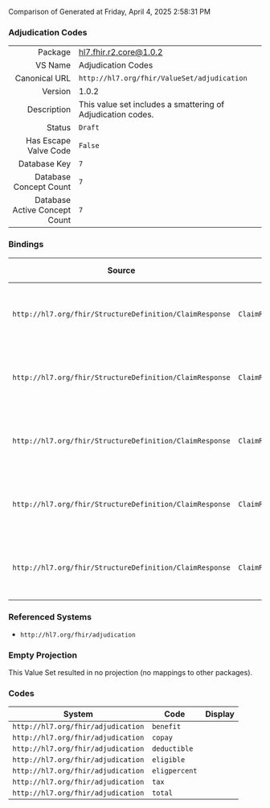 Comparison of 
Generated at Friday, April 4, 2025 2:58:31 PM

### Adjudication Codes

|      |     |
| ---: | --- |
| Package | hl7.fhir.r2.core@1.0.2 |
| VS Name | Adjudication Codes |
| Canonical URL | `http://hl7.org/fhir/ValueSet/adjudication` |
| Version | 1.0.2 |
| Description | This value set includes a smattering of Adjudication codes. |
| Status | `Draft` |
| Has Escape Valve Code | `False` |
| Database Key | `7` |
| Database Concept Count | `7` |
| Database Active Concept Count | `7` |
### Bindings

| Source | Element | Binding | Strength | Element Short |
| ------ | ------- | ------- | -------- | ------------- |
| `http://hl7.org/fhir/StructureDefinition/ClaimResponse` | `ClaimResponse.item.adjudication.code` | `http://hl7.org/fhir/ValueSet/adjudication` | `Extensible` | Adjudication category such as co-pay, eligible, benefit, etc. |
| `http://hl7.org/fhir/StructureDefinition/ClaimResponse` | `ClaimResponse.item.detail.adjudication.code` | `http://hl7.org/fhir/ValueSet/adjudication` | `Extensible` | Adjudication category such as co-pay, eligible, benefit, etc. |
| `http://hl7.org/fhir/StructureDefinition/ClaimResponse` | `ClaimResponse.item.detail.subDetail.adjudication.code` | `http://hl7.org/fhir/ValueSet/adjudication` | `Extensible` | Adjudication category such as co-pay, eligible, benefit, etc. |
| `http://hl7.org/fhir/StructureDefinition/ClaimResponse` | `ClaimResponse.addItem.adjudication.code` | `http://hl7.org/fhir/ValueSet/adjudication` | `Extensible` | Adjudication category such as co-pay, eligible, benefit, etc. |
| `http://hl7.org/fhir/StructureDefinition/ClaimResponse` | `ClaimResponse.addItem.detail.adjudication.code` | `http://hl7.org/fhir/ValueSet/adjudication` | `Extensible` | Adjudication category such as co-pay, eligible, benefit, etc. |

### Referenced Systems

* `http://hl7.org/fhir/adjudication`
### Empty Projection

This Value Set resulted in no projection (no mappings to other packages).

### Codes

| System | Code | Display |
| ------ | ---- | ------- |
| `http://hl7.org/fhir/adjudication` | `benefit` |  |
| `http://hl7.org/fhir/adjudication` | `copay` |  |
| `http://hl7.org/fhir/adjudication` | `deductible` |  |
| `http://hl7.org/fhir/adjudication` | `eligible` |  |
| `http://hl7.org/fhir/adjudication` | `eligpercent` |  |
| `http://hl7.org/fhir/adjudication` | `tax` |  |
| `http://hl7.org/fhir/adjudication` | `total` |  |
